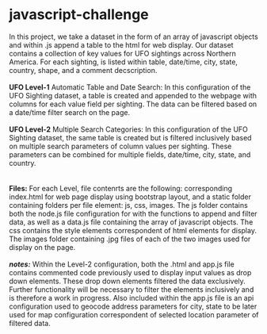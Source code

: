 # javascript-challenge

In this project, we take a dataset in the form of an array of javascript objects and within .js append a table to the html for web display. Our dataset contains a collection of key values for UFO sightings across Northern America. For each sighting, is listed within table,  date/time, city, state, country, shape, and a comment decscription. 
<br>
<br>
<b>UFO Level-1</b> Automatic Table and Date Search: In this configuration of the UFO Sighting dataset, a table is created and appended to the webpage with columns for each value field per sighting. The data can be filtered based on a date/time filter search on the page. 
<br>
<br>
<b>UFO Level-2</b> Multiple Search Categories: In this configuration of the UFO Sighting dataset, the same table is created but is filtered inclusively based on multiple search parameters of column values per sighting. These parameters can be combined for multiple fields, date/time, city, state, and country. 
<br>
<br>
<br>
<b>Files:</b> For each Level, file contenrts are the following: corresponding index.html for web page display using bootstrap layout, and a static folder containing folders per file element: js, css, images. The js folder contains both the node.js file configuration for with the functions to append and filter data, as well as a data.js file containing the array of javascript objects. The css contains the style elements correspondent of html elements for display. The images folder containing .jpg files of each of the two images used for display on the page.
<br>
<br>
<b><i>notes:</i></b> Within the Level-2 configuration, both the .html and app.js file contains commented code previously used to display input values as drop down elements. These drop down elements filtered the data exclusively. Further functionality will be necessary to filter the elements inclusively and is therefore a work in progress. Also included within the app.js file is an api configuration used to geocode address parameters for city, state to be later used for map configuration correspondent of selected location parameter of filtered data.  
